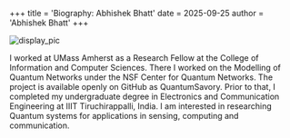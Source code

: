 +++
title = 'Biography: Abhishek Bhatt'
date = 2025-09-25
author = 'Abhishek Bhatt'
+++

![display_pic](/ddes-dte/img/AB_prof.JPG)

I worked at UMass Amherst as a Research Fellow at the College of Information and Computer Sciences. There I worked on the Modelling of Quantum Networks under the NSF Center for Quantum Networks. The project is available openly on GitHub as QuantumSavory. Prior to that, I completed my undergraduate degree in Electronics and Communication Engineering at IIIT Tiruchirappalli, India. I am interested in researching Quantum systems for applications in sensing, computing and communication.
